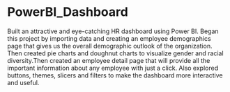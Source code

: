 # PowerBI_Dashboard
Built an attractive and eye-catching HR dashboard using Power BI. Began this project by importing data and creating an employee demographics page that gives us the overall demographic outlook of the organization. Then created pie charts and doughnut charts to visualize gender and racial diversity.Then created an employee detail page that will provide all the important information about any employee with just a click. Also explored buttons, themes, slicers and filters to make the dashboard more interactive and useful.
